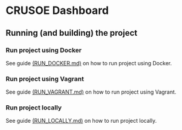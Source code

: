 # CRUSOE Dashboard

## Running (and building) the project

### Run project using Docker

See guide [(RUN_DOCKER.md)](RUN_DOCKER.md) on how to run project using Docker.

### Run project using Vagrant

See guide [(RUN_VAGRANT.md)](RUN_VAGRANT.md) on how to run project using Vagrant.

### Run project locally

See guide [(RUN_LOCALLY.md)](RUN_LOCALLY.md) on how to run project locally.

